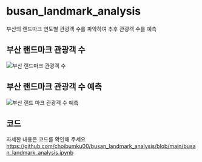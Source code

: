# busan_landmark_analysis
부산의 랜드마크 연도별 관광객 수를 파악하여 추후 관광객 수를 예측
## 부산 랜드마크 관광객 수 
![부산 랜드마크 관광객 수](https://github.com/choibumku00/busan_landmark_analysis/assets/101037541/6abaa944-ebc7-4b47-a8e0-1d834bd4af3d)
## 부산 랜드마크 관광객 수 예측
![부산 랜드 마크 관광객 수 예측](https://github.com/choibumku00/busan_landmark_analysis/assets/101037541/774e8507-e6b8-4e63-8c7a-1fefcd07674c)
## 코드
자세한 내용은 코드를 확인해 주세요  
https://github.com/choibumku00/busan_landmark_analysis/blob/main/busan_landmark_analysis.ipynb
